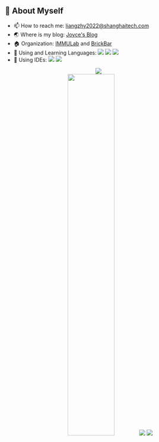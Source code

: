 ## 🧐 About Myself

- 📫 How to reach me: liangzhy2022@shanghaitech.com
- :earth_asia: Where is my blog: [Joyce's Blog](http://joyceliang.club/)
- 🏠 Organization: [IMMULab](https://github.com/IMMULab) and [BrickBar](https://github.com/BrickBar1024)
- 🌱 Using and Learning Languages: [![](https://img.shields.io/badge/-Python-007396?style=flat-square&logo=python&logoColor=ffffff)]()  [![](https://img.shields.io/badge/-Shell-007396?style=flat-square&logo=Shell&logoColor=ffffff)]()  [![](https://img.shields.io/badge/-Markdown-007396?style=flat-square&logo=Markdown&logoColor=ffffff)]() 
- 🧰 Using IDEs: [![](https://img.shields.io/badge/-PyCharm-007396?style=flat-square&logo=PyCharm&logoColor=ffffff)]() [![](https://img.shields.io/badge/-VS%20Code-007396?style=flat-square&logo=Visual%20Studio%20Code&logoColor=ffffff)]()

<div align="center">
  <img  src="https://github-readme-streak-stats.herokuapp.com/?user=JoyceLiang-sudo&hide_border=true&theme=blue-green" /><br >
  <a href="https://github.com/anuraghazra/github-readme-stats"><img width=50% src="https://github-readme-stats.vercel.app/api?username=JoyceLiang-sudo&show_icons=true&theme=nord&include_all_commits&card_width=30"></img></a>
  <a href="https://github.com/anuraghazra/github-readme-stats"><img src="https://github-readme-stats.vercel.app/api/top-langs/?username=JoyceLiang-sudo&theme=tokyonight&hide=HTML,CMake,Makefile,JavaScript&layout=compact&include_all_commits"></img></a>
  <img src="https://github-readme-activity-graph.cyclic.app/graph?username=JoyceLiang-sudo&theme=nord&custom_title=Joyce%20%E3%81%AE%20Activities" />
</div>
